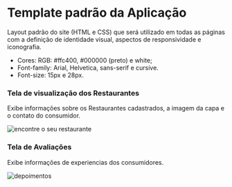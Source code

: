 # Template padrão da Aplicação

Layout padrão do site (HTML e CSS) que será utilizado em todas as páginas com a definição de identidade visual, aspectos de responsividade e iconografia.

<ul>
<li>Cores: RGB: #ffc400, #000000 (preto) e white;</li>
<li>Font-family: Arial, Helvetica, sans-serif e cursive.</li>
<li>Font-size: 15px e 28px. </li>
</ul>

<h3><b>Tela de visualização dos Restaurantes</b></h3>
<p>Exibe informações sobre os Restaurantes cadastrados, a imagem da capa e o contato do consumidor.</p>

![encontre o seu restaurante](https://github.com/ICEI-PUC-Minas-PMV-ADS/pmv-ads-2024-1-e1-proj-web-t12-restaurantes-proximos/assets/166460937/6f180be6-122e-4783-b6af-30c703e49bd4)

<h3><b>Tela de Avaliações </b></h3>
<p>Exibe informações de experiencias dos consumidores.</p>

![depoimentos](https://github.com/ICEI-PUC-Minas-PMV-ADS/pmv-ads-2024-1-e1-proj-web-t12-restaurantes-proximos/assets/166460937/5499547d-756c-4493-8804-848f19d41ab4)
